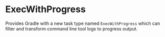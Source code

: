 ExecWithProgress
================

Provides Gradle with a new task type named `ExecWithProgress` which can filter and transform
command line tool logs to progress output.
